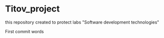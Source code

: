 # Titov_project
this repository created to protect labs "Software development technologies"

First commit words
